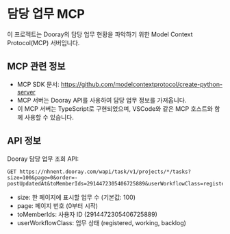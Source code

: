 <!-- Use this file to provide workspace-specific custom instructions to Copilot. For more details, visit https://code.visualstudio.com/docs/copilot/copilot-customization#_use-a-githubcopilotinstructionsmd-file -->

# 담당 업무 MCP

이 프로젝트는 Dooray의 담당 업무 현황을 파악하기 위한 Model Context Protocol(MCP) 서버입니다.

## MCP 관련 정보

- MCP SDK 문서: https://github.com/modelcontextprotocol/create-python-server
- MCP 서버는 Dooray API를 사용하여 담당 업무 정보를 가져옵니다.
- 이 MCP 서버는 TypeScript로 구현되었으며, VSCode와 같은 MCP 호스트와 함께 사용할 수 있습니다.

## API 정보

Dooray 담당 업무 조회 API:
```
GET https://nhnent.dooray.com/wapi/task/v1/projects/*/tasks?size=100&page=0&order=-postUpdatedAt&toMemberIds=2914472305406725889&userWorkflowClass=registered&userWorkflowClass=working&userWorkflowClass=backlog
```

- size: 한 페이지에 표시할 업무 수 (기본값: 100)
- page: 페이지 번호 (0부터 시작)
- toMemberIds: 사용자 ID (2914472305406725889)
- userWorkflowClass: 업무 상태 (registered, working, backlog)